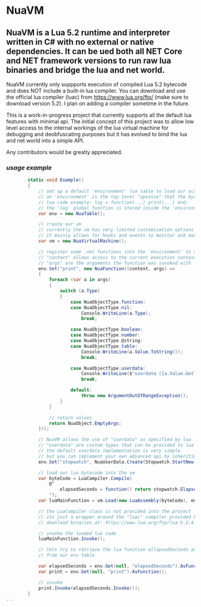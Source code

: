 # NuaVM
## NuaVM is a Lua 5.2 runtime and interpreter written in C# with no external or native dependencies. It can be ued both all NET Core and NET framework versions to run raw lua binaries and bridge the lua and net world.

NuaVM currently only suppports execution of compiled Lua 5.2 bytecode and does NOT include a built-in lua compiler. You can download and use the official lua compiler (luac) from
https://www.lua.org/ftp/ (make sure to download version 5.2). I plan on adding a compiler sometime in the future.

This is a work-in-progress project that currently supports all the default lua features with minimal api. 
The initial concept of this project was to allow low level access to the internal workings of the lua virtual machine for debugging and deobfuscating purposes but it has evolved to bind the lua and net world into a simple API.

Any contributors would be greatly appreciated.

### _usage example_
```csharp
        static void Example()
        {
            // set up a default 'environment' lua table to load our scripts into
            // an 'environment' is the top level "upvalue" that the bytecode will access for its globals
            // lua code example: log = function(...) print(...) end; 
            // the 'log' global function is stored inside the 'environment' table
            var env = new NuaTable();

            // create our vm
            // currently the vm has very limited customization options
            // it mainly allows for hooks and events to monitor and modify the lua execution
            var vm = new NuaVirtualMachine();

            // register some .net functions into the 'environment' to access from lua
            // "context" allows access to the current execution context
            // "args" are the arguments the function was invoked with
            env.Set("print", new NuaFunction((context, args) =>
            {
                foreach (var a in args)
                {
                    switch (a.Type)
                    {
                        case NuaObjectType.function:
                        case NuaObjectType.nil:
                            Console.WriteLine(a.Type);
                            break;

                        case NuaObjectType.boolean:
                        case NuaObjectType.number:
                        case NuaObjectType.@string:
                        case NuaObjectType.table:
                            Console.WriteLine(a.Value.ToString());
                            break;

                        case NuaObjectType.userdata:
                            Console.WriteLine($"userdata ({a.Value.GetType().Name}): {a.Value}");
                            break;

                        default:
                            throw new ArgumentOutOfRangeException();
                    }
                }

                // return values
                return NuaObject.EmptyArgs;
            }));

            // NuaVM allows the use of "userdata" as specified by lua
            // "userdata" are custom types that can be provided to lua
            // the default userdata implementation is very simple
            // but you can implement your own advanced api by inheriting the "NuaUserData<T>" type
            env.Set("stopwatch", NuaUserData.Create(Stopwatch.StartNew()));

            // load our lua bytecode into the vm
            var byteCode = LuaCompiler.Compile(
                @"
                    elapsedSeconds = function() return stopwatch.ElapsedMilliseconds / 1000 end
                ");
            var luaMainFunction = vm.Load(new LuaAssembly(byteCode), env);

            // the LuaCompiler class is not provided into the project
            // its just a wrapper around the "luac" compiler provided by https://www.lua.org/
            // download binaries at: https://www.lua.org/ftp/lua-5.2.4.tar.gz

            // invoke the loaded lua code
            luaMainFunction.Invoke();

            // lets try to retrieve the lua function ellapsedSeconds and the net function print
            // from our env table

            var elapsedSeconds = env.Get(null, "elapsedSeconds").AsFunction();
            var print = env.Get(null, "print").AsFunction();

            // invoke
            print.Invoke(elapsedSeconds.Invoke());
        }
...
```

